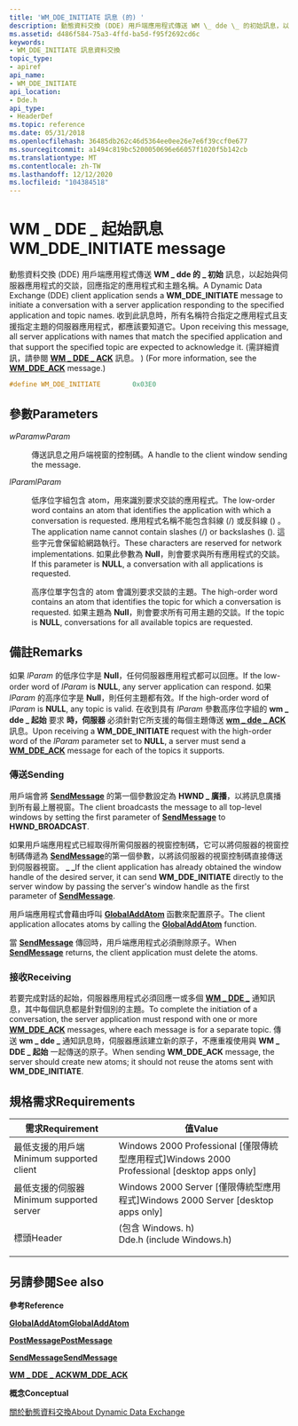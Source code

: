 ```yaml
---
title: 'WM_DDE_INITIATE 訊息 (的) '
description: 動態資料交換 (DDE) 用戶端應用程式傳送 WM \_ dde \_ 的初始訊息，以起始與伺服器應用程式的交談，回應指定的應用程式和主題名稱。
ms.assetid: d486f584-75a3-4ffd-ba5d-f95f2692cd6c
keywords:
- WM_DDE_INITIATE 訊息資料交換
topic_type:
- apiref
api_name:
- WM_DDE_INITIATE
api_location:
- Dde.h
api_type:
- HeaderDef
ms.topic: reference
ms.date: 05/31/2018
ms.openlocfilehash: 36485db262c46d5364ee0ee26e7e6f39ccf0e677
ms.sourcegitcommit: a1494c819bc5200050696e66057f1020f5b142cb
ms.translationtype: MT
ms.contentlocale: zh-TW
ms.lasthandoff: 12/12/2020
ms.locfileid: "104384518"
---
```

# <a name="wm_dde_initiate-message"></a><span data-ttu-id="4d439-104">WM \_ DDE \_ 起始訊息</span><span class="sxs-lookup"><span data-stu-id="4d439-104">WM\_DDE\_INITIATE message</span></span>

<span data-ttu-id="4d439-105">動態資料交換 (DDE) 用戶端應用程式傳送 **WM \_ dde 的 \_ 初始** 訊息，以起始與伺服器應用程式的交談，回應指定的應用程式和主題名稱。</span><span class="sxs-lookup"><span data-stu-id="4d439-105">A Dynamic Data Exchange (DDE) client application sends a **WM\_DDE\_INITIATE** message to initiate a conversation with a server application responding to the specified application and topic names.</span></span> <span data-ttu-id="4d439-106">收到此訊息時，所有名稱符合指定之應用程式且支援指定主題的伺服器應用程式，都應該要知道它。</span><span class="sxs-lookup"><span data-stu-id="4d439-106">Upon receiving this message, all server applications with names that match the specified application and that support the specified topic are expected to acknowledge it.</span></span> <span data-ttu-id="4d439-107"> (需詳細資訊，請參閱 [**WM \_ DDE \_ ACK**](wm-dde-ack.md) 訊息。 ) </span><span class="sxs-lookup"><span data-stu-id="4d439-107">(For more information, see the [**WM\_DDE\_ACK**](wm-dde-ack.md) message.)</span></span>


```C++
#define WM_DDE_INITIATE        0x03E0
```



## <a name="parameters"></a><span data-ttu-id="4d439-108">參數</span><span class="sxs-lookup"><span data-stu-id="4d439-108">Parameters</span></span>

<dl> <dt>

<span data-ttu-id="4d439-109">*wParam*</span><span class="sxs-lookup"><span data-stu-id="4d439-109">*wParam*</span></span> 
</dt> <dd>

<span data-ttu-id="4d439-110">傳送訊息之用戶端視窗的控制碼。</span><span class="sxs-lookup"><span data-stu-id="4d439-110">A handle to the client window sending the message.</span></span>

</dd> <dt>

<span data-ttu-id="4d439-111">*lParam*</span><span class="sxs-lookup"><span data-stu-id="4d439-111">*lParam*</span></span> 
</dt> <dd>

<span data-ttu-id="4d439-112">低序位字組包含 atom，用來識別要求交談的應用程式。</span><span class="sxs-lookup"><span data-stu-id="4d439-112">The low-order word contains an atom that identifies the application with which a conversation is requested.</span></span> <span data-ttu-id="4d439-113">應用程式名稱不能包含斜線 (/) 或反斜線 (\) 。</span><span class="sxs-lookup"><span data-stu-id="4d439-113">The application name cannot contain slashes (/) or backslashes (\).</span></span> <span data-ttu-id="4d439-114">這些字元會保留給網路執行。</span><span class="sxs-lookup"><span data-stu-id="4d439-114">These characters are reserved for network implementations.</span></span> <span data-ttu-id="4d439-115">如果此參數為 **Null**，則會要求與所有應用程式的交談。</span><span class="sxs-lookup"><span data-stu-id="4d439-115">If this parameter is **NULL**, a conversation with all applications is requested.</span></span>

<span data-ttu-id="4d439-116">高序位單字包含的 atom 會識別要求交談的主題。</span><span class="sxs-lookup"><span data-stu-id="4d439-116">The high-order word contains an atom that identifies the topic for which a conversation is requested.</span></span> <span data-ttu-id="4d439-117">如果主題為 **Null**，則會要求所有可用主題的交談。</span><span class="sxs-lookup"><span data-stu-id="4d439-117">If the topic is **NULL**, conversations for all available topics are requested.</span></span>

</dd> </dl>

## <a name="remarks"></a><span data-ttu-id="4d439-118">備註</span><span class="sxs-lookup"><span data-stu-id="4d439-118">Remarks</span></span>

<span data-ttu-id="4d439-119">如果 *lParam* 的低序位字是 **Null**，任何伺服器應用程式都可以回應。</span><span class="sxs-lookup"><span data-stu-id="4d439-119">If the low-order word of *lParam* is **NULL**, any server application can respond.</span></span> <span data-ttu-id="4d439-120">如果 *lParam* 的高序位字是 **Null**，則任何主題都有效。</span><span class="sxs-lookup"><span data-stu-id="4d439-120">If the high-order word of *lParam* is **NULL**, any topic is valid.</span></span> <span data-ttu-id="4d439-121">在收到具有 *lParam* 參數高序位字組的 **wm \_ dde \_ 起始** 要求 **時，伺服器** 必須針對它所支援的每個主題傳送 [**wm \_ dde \_ ACK**](wm-dde-ack.md)訊息。</span><span class="sxs-lookup"><span data-stu-id="4d439-121">Upon receiving a **WM\_DDE\_INITIATE** request with the high-order word of the *lParam* parameter set to **NULL**, a server must send a [**WM\_DDE\_ACK**](wm-dde-ack.md) message for each of the topics it supports.</span></span>

### <a name="sending"></a><span data-ttu-id="4d439-122">傳送</span><span class="sxs-lookup"><span data-stu-id="4d439-122">Sending</span></span>

<span data-ttu-id="4d439-123">用戶端會將 [**SendMessage**](/windows/desktop/api/winuser/nf-winuser-sendmessage) 的第一個參數設定為 **HWND \_ 廣播**，以將訊息廣播到所有最上層視窗。</span><span class="sxs-lookup"><span data-stu-id="4d439-123">The client broadcasts the message to all top-level windows by setting the first parameter of [**SendMessage**](/windows/desktop/api/winuser/nf-winuser-sendmessage) to **HWND\_BROADCAST**.</span></span>

<span data-ttu-id="4d439-124">如果用戶端應用程式已經取得所需伺服器的視窗控制碼，它可以將伺服器的視窗控制碼傳遞為 [**SendMessage**](/windows/desktop/api/winuser/nf-winuser-sendmessage)的第一個參數，以將該伺服器的視窗控制碼直接傳送到伺服器視窗。 **\_ \_**</span><span class="sxs-lookup"><span data-stu-id="4d439-124">If the client application has already obtained the window handle of the desired server, it can send **WM\_DDE\_INITIATE** directly to the server window by passing the server's window handle as the first parameter of [**SendMessage**](/windows/desktop/api/winuser/nf-winuser-sendmessage).</span></span>

<span data-ttu-id="4d439-125">用戶端應用程式會藉由呼叫 [**GlobalAddAtom**](/windows/desktop/api/Winbase/nf-winbase-globaladdatoma) 函數來配置原子。</span><span class="sxs-lookup"><span data-stu-id="4d439-125">The client application allocates atoms by calling the [**GlobalAddAtom**](/windows/desktop/api/Winbase/nf-winbase-globaladdatoma) function.</span></span>

<span data-ttu-id="4d439-126">當 [**SendMessage**](/windows/desktop/api/winuser/nf-winuser-sendmessage) 傳回時，用戶端應用程式必須刪除原子。</span><span class="sxs-lookup"><span data-stu-id="4d439-126">When [**SendMessage**](/windows/desktop/api/winuser/nf-winuser-sendmessage) returns, the client application must delete the atoms.</span></span>

### <a name="receiving"></a><span data-ttu-id="4d439-127">接收</span><span class="sxs-lookup"><span data-stu-id="4d439-127">Receiving</span></span>

<span data-ttu-id="4d439-128">若要完成對話的起始，伺服器應用程式必須回應一或多個 [**WM \_ DDE \_**](wm-dde-ack.md) 通知訊息，其中每個訊息都是針對個別的主題。</span><span class="sxs-lookup"><span data-stu-id="4d439-128">To complete the initiation of a conversation, the server application must respond with one or more [**WM\_DDE\_ACK**](wm-dde-ack.md) messages, where each message is for a separate topic.</span></span> <span data-ttu-id="4d439-129">傳送 **wm \_ dde \_** 通知訊息時，伺服器應該建立新的原子，不應重複使用與 **WM \_ DDE \_ 起始** 一起傳送的原子。</span><span class="sxs-lookup"><span data-stu-id="4d439-129">When sending **WM\_DDE\_ACK** message, the server should create new atoms; it should not reuse the atoms sent with **WM\_DDE\_INITIATE**.</span></span>

## <a name="requirements"></a><span data-ttu-id="4d439-130">規格需求</span><span class="sxs-lookup"><span data-stu-id="4d439-130">Requirements</span></span>



| <span data-ttu-id="4d439-131">需求</span><span class="sxs-lookup"><span data-stu-id="4d439-131">Requirement</span></span> | <span data-ttu-id="4d439-132">值</span><span class="sxs-lookup"><span data-stu-id="4d439-132">Value</span></span> |
|-------------------------------------|------------------------------------------------------------------------------------------------------|
| <span data-ttu-id="4d439-133">最低支援的用戶端</span><span class="sxs-lookup"><span data-stu-id="4d439-133">Minimum supported client</span></span><br/> | <span data-ttu-id="4d439-134">Windows 2000 Professional \[僅限傳統型應用程式\]</span><span class="sxs-lookup"><span data-stu-id="4d439-134">Windows 2000 Professional \[desktop apps only\]</span></span><br/>                                           |
| <span data-ttu-id="4d439-135">最低支援的伺服器</span><span class="sxs-lookup"><span data-stu-id="4d439-135">Minimum supported server</span></span><br/> | <span data-ttu-id="4d439-136">Windows 2000 Server \[僅限傳統型應用程式\]</span><span class="sxs-lookup"><span data-stu-id="4d439-136">Windows 2000 Server \[desktop apps only\]</span></span><br/>                                                 |
| <span data-ttu-id="4d439-137">標頭</span><span class="sxs-lookup"><span data-stu-id="4d439-137">Header</span></span><br/>                   | <dl> <span data-ttu-id="4d439-138"><dt> (包含 Windows. h) </dt></span><span class="sxs-lookup"><span data-stu-id="4d439-138"><dt>Dde.h (include Windows.h)</dt></span></span> </dl> |



## <a name="see-also"></a><span data-ttu-id="4d439-139">另請參閱</span><span class="sxs-lookup"><span data-stu-id="4d439-139">See also</span></span>

<dl> <dt>

<span data-ttu-id="4d439-140">**參考**</span><span class="sxs-lookup"><span data-stu-id="4d439-140">**Reference**</span></span>
</dt> <dt>

[<span data-ttu-id="4d439-141">**GlobalAddAtom**</span><span class="sxs-lookup"><span data-stu-id="4d439-141">**GlobalAddAtom**</span></span>](/windows/desktop/api/Winbase/nf-winbase-globaladdatoma)
</dt> <dt>

[<span data-ttu-id="4d439-142">**PostMessage**</span><span class="sxs-lookup"><span data-stu-id="4d439-142">**PostMessage**</span></span>](/windows/desktop/api/winuser/nf-winuser-postmessagea)
</dt> <dt>

[<span data-ttu-id="4d439-143">**SendMessage**</span><span class="sxs-lookup"><span data-stu-id="4d439-143">**SendMessage**</span></span>](/windows/desktop/api/winuser/nf-winuser-sendmessage)
</dt> <dt>

[<span data-ttu-id="4d439-144">**WM \_ DDE \_ ACK**</span><span class="sxs-lookup"><span data-stu-id="4d439-144">**WM\_DDE\_ACK**</span></span>](wm-dde-ack.md)
</dt> <dt>

<span data-ttu-id="4d439-145">**概念**</span><span class="sxs-lookup"><span data-stu-id="4d439-145">**Conceptual**</span></span>
</dt> <dt>

[<span data-ttu-id="4d439-146">關於動態資料交換</span><span class="sxs-lookup"><span data-stu-id="4d439-146">About Dynamic Data Exchange</span></span>](about-dynamic-data-exchange.md)
</dt> </dl>

 

